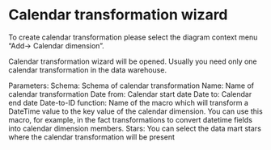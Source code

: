 # Calendar transformation wizard

To create calendar transformation please select the diagram context menu “Add-> Calendar dimension”.

Calendar transformation wizard will be opened. Usually you need only one calendar transformation in the data warehouse.

Parameters: Schema: Schema of calendar transformation Name: Name of calendar transformation Date from: Calendar start date Date to: Calendar end date Date-to-ID function: Name of the macro which will transform a DateTime value to the key value of the calendar dimension. You can use this macro, for example, in the fact transformations to convert datetime fields into calendar dimension members. Stars: You can select the data mart stars where the calendar transformation will be present
